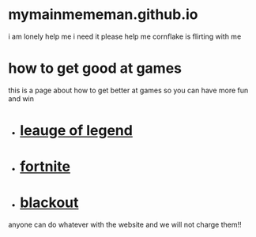 # mymainmememan.github.io
i am lonely help me
i need it please help me
cornflake is flirting with me

<!DOCTYPE html> 
<html>  <link rel="stylesheet" href="new-1.css"/>
  <h1>how to get good at games
  </h1>
  <body> <p> this is a page about how to get better at games so you can have more fun and win</p>
    <ul><li><h1> <a href= "leauge.html"> leauge of legend </a></h1> </li>
    <li><h1><a href="fortnite.html"> fortnite </a></h1></li><li> <h1><a href="blackout.html">blackout  </a></h1> </li></ul>  <footer>anyone can do whatever with the website and we will not charge them!!</footer> 
    

 </body>
</html>

